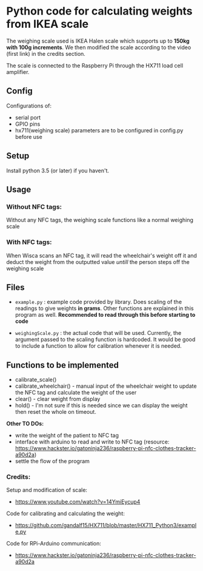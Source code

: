 # Python code for calculating weights from IKEA scale

The weighing scale used is IKEA Halen scale which supports up to **150kg with 100g increments**. We then modified the scale according to the video (first link) in the credits section.

The scale is connected to the Raspberry Pi through the HX711 load cell amplifier.

## Config

Configurations of:
- serial port
- GPIO pins
- hx711(weighing scale) parameters
are to be configured in config.py before use

## Setup

Install python 3.5 (or later) if you haven't.


## Usage

### Without NFC tags:
Without any NFC tags, the weighing scale functions like a normal weighing scale

### With NFC tags:
When Wisca scans an NFC tag, it will read the wheelchair's weight off it and deduct the weight from the outputted value
_untill_ the person steps off the weighing scale

## Files
- `example.py` : example code provided by library. Does scaling of the readings to give weights **in grams**. Other functions are explained in this program as well. **Recommended to read through this before starting to code**

- `weighingScale.py` : the actual code that will be used. Currently, the argument passed to the scaling function is hardcoded. It would be good to include a function to allow for calibration whenever it is needed.

## Functions to be implemented
- calibrate_scale()
- calibrate_wheelchair() - manual input of the wheelchair weight to update the NFC tag and calculate the weight of the user
- clear() - clear weight from display
- hold() - I'm not sure if this is needed since we can display the weight then reset the whole on timeout.

**Other TO DOs:**
- write the weight of the patient to NFC tag
- interface with arduino to read and write to NFC tag (resource: https://www.hackster.io/gatoninja236/raspberry-pi-nfc-clothes-tracker-a90d2a)
- settle the flow of the program

### Credits:
Setup and modification of scale:
- https://www.youtube.com/watch?v=14YmiEycup4

Code for calibrating and calculating the weight:
- https://github.com/gandalf15/HX711/blob/master/HX711_Python3/example.py

Code for RPi-Arduino communication:
- https://www.hackster.io/gatoninja236/raspberry-pi-nfc-clothes-tracker-a90d2a
